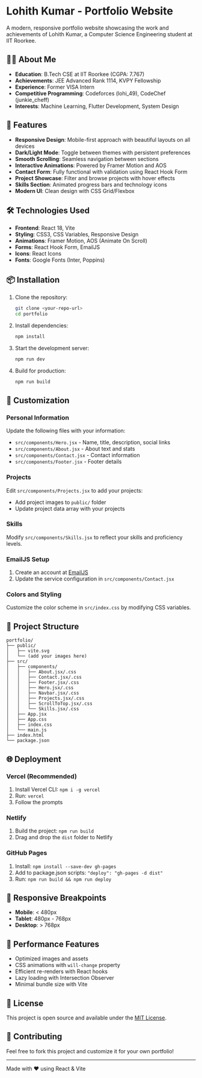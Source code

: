 # Lohith Kumar - Portfolio Website

A modern, responsive portfolio website showcasing the work and achievements of Lohith Kumar, a Computer Science Engineering student at IIT Roorkee.

## 👨‍💻 About Me

- **Education**: B.Tech CSE at IIT Roorkee (CGPA: 7.767)
- **Achievements**: JEE Advanced Rank 1114, KVPY Fellowship
- **Experience**: Former VISA Intern
- **Competitive Programming**: Codeforces (lohi_49), CodeChef (junkie_cheff)
- **Interests**: Machine Learning, Flutter Development, System Design

## 🚀 Features

- **Responsive Design**: Mobile-first approach with beautiful layouts on all devices
- **Dark/Light Mode**: Toggle between themes with persistent preferences
- **Smooth Scrolling**: Seamless navigation between sections
- **Interactive Animations**: Powered by Framer Motion and AOS
- **Contact Form**: Fully functional with validation using React Hook Form
- **Project Showcase**: Filter and browse projects with hover effects
- **Skills Section**: Animated progress bars and technology icons
- **Modern UI**: Clean design with CSS Grid/Flexbox

## 🛠️ Technologies Used

- **Frontend**: React 18, Vite
- **Styling**: CSS3, CSS Variables, Responsive Design
- **Animations**: Framer Motion, AOS (Animate On Scroll)
- **Forms**: React Hook Form, EmailJS
- **Icons**: React Icons
- **Fonts**: Google Fonts (Inter, Poppins)

## 📦 Installation

1. Clone the repository:
   ```bash
   git clone <your-repo-url>
   cd portfolio
   ```

2. Install dependencies:
   ```bash
   npm install
   ```

3. Start the development server:
   ```bash
   npm run dev
   ```

4. Build for production:
   ```bash
   npm run build
   ```

## 🎨 Customization

### Personal Information
Update the following files with your information:
- `src/components/Hero.jsx` - Name, title, description, social links
- `src/components/About.jsx` - About text and stats
- `src/components/Contact.jsx` - Contact information
- `src/components/Footer.jsx` - Footer details

### Projects
Edit `src/components/Projects.jsx` to add your projects:
- Add project images to `public/` folder
- Update project data array with your projects

### Skills
Modify `src/components/Skills.jsx` to reflect your skills and proficiency levels.

### EmailJS Setup
1. Create an account at [EmailJS](https://www.emailjs.com/)
2. Update the service configuration in `src/components/Contact.jsx`

### Colors and Styling
Customize the color scheme in `src/index.css` by modifying CSS variables.

## 📁 Project Structure

```
portfolio/
├── public/
│   ├── vite.svg
│   └── (add your images here)
├── src/
│   ├── components/
│   │   ├── About.jsx/.css
│   │   ├── Contact.jsx/.css
│   │   ├── Footer.jsx/.css
│   │   ├── Hero.jsx/.css
│   │   ├── Navbar.jsx/.css
│   │   ├── Projects.jsx/.css
│   │   ├── ScrollToTop.jsx/.css
│   │   └── Skills.jsx/.css
│   ├── App.jsx
│   ├── App.css
│   ├── index.css
│   └── main.js
├── index.html
└── package.json
```

## 🌐 Deployment

### Vercel (Recommended)
1. Install Vercel CLI: `npm i -g vercel`
2. Run: `vercel`
3. Follow the prompts

### Netlify
1. Build the project: `npm run build`
2. Drag and drop the `dist` folder to Netlify

### GitHub Pages
1. Install: `npm install --save-dev gh-pages`
2. Add to package.json scripts: `"deploy": "gh-pages -d dist"`
3. Run: `npm run build && npm run deploy`

## 📱 Responsive Breakpoints

- **Mobile**: < 480px
- **Tablet**: 480px - 768px
- **Desktop**: > 768px

## 🎯 Performance Features

- Optimized images and assets
- CSS animations with `will-change` property
- Efficient re-renders with React hooks
- Lazy loading with Intersection Observer
- Minimal bundle size with Vite

## 📝 License

This project is open source and available under the [MIT License](LICENSE).

## 🤝 Contributing

Feel free to fork this project and customize it for your own portfolio!

---

Made with ❤️ using React & Vite
